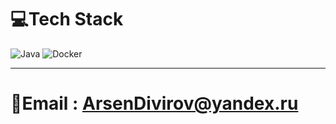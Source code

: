 # 💻Tech Stack
![Java](https://img.shields.io/badge/java-%23ED8B00.svg?style=flat&logo=java&logoColor=white) ![Docker](https://img.shields.io/badge/docker-%230db7ed.svg?style=flat&logo=docker&logoColor=white)

---
# 💫Email : ArsenDivirov@yandex.ru

